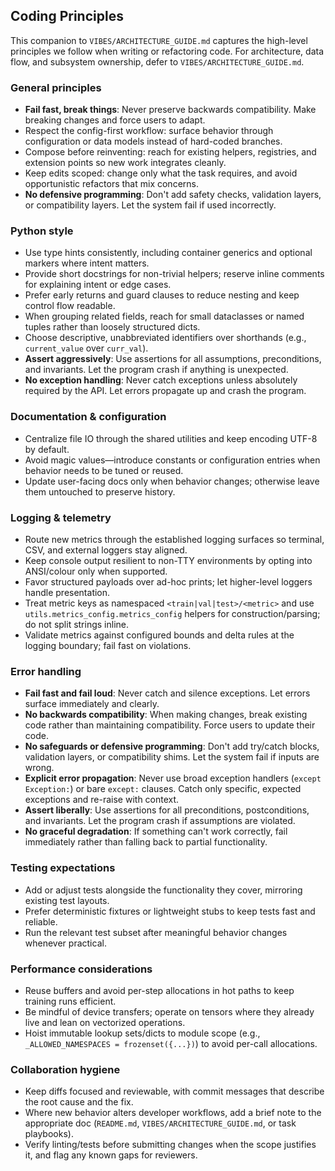 ## Coding Principles

This companion to `VIBES/ARCHITECTURE_GUIDE.md` captures the high-level principles we follow when writing or refactoring code. For architecture, data flow, and subsystem ownership, defer to `VIBES/ARCHITECTURE_GUIDE.md`.

### General principles
- **Fail fast, break things**: Never preserve backwards compatibility. Make breaking changes and force users to adapt.
- Respect the config-first workflow: surface behavior through configuration or data models instead of hard-coded branches.
- Compose before reinventing: reach for existing helpers, registries, and extension points so new work integrates cleanly.
- Keep edits scoped: change only what the task requires, and avoid opportunistic refactors that mix concerns.
- **No defensive programming**: Don't add safety checks, validation layers, or compatibility layers. Let the system fail if used incorrectly.

### Python style
- Use type hints consistently, including container generics and optional markers where intent matters.
- Provide short docstrings for non-trivial helpers; reserve inline comments for explaining intent or edge cases.
- Prefer early returns and guard clauses to reduce nesting and keep control flow readable.
- When grouping related fields, reach for small dataclasses or named tuples rather than loosely structured dicts.
- Choose descriptive, unabbreviated identifiers over shorthands (e.g., `current_value` over `curr_val`).
- **Assert aggressively**: Use assertions for all assumptions, preconditions, and invariants. Let the program crash if anything is unexpected.
- **No exception handling**: Never catch exceptions unless absolutely required by the API. Let errors propagate up and crash the program.

### Documentation & configuration
- Centralize file IO through the shared utilities and keep encoding UTF-8 by default.
- Avoid magic values—introduce constants or configuration entries when behavior needs to be tuned or reused.
- Update user-facing docs only when behavior changes; otherwise leave them untouched to preserve history.

### Logging & telemetry
- Route new metrics through the established logging surfaces so terminal, CSV, and external loggers stay aligned.
- Keep console output resilient to non-TTY environments by opting into ANSI/colour only when supported.
- Favor structured payloads over ad-hoc prints; let higher-level loggers handle presentation.
- Treat metric keys as namespaced `<train|val|test>/<metric>` and use `utils.metrics_config.metrics_config` helpers for construction/parsing; do not split strings inline.
- Validate metrics against configured bounds and delta rules at the logging boundary; fail fast on violations.

### Error handling
- **Fail fast and fail loud**: Never catch and silence exceptions. Let errors surface immediately and clearly.
- **No backwards compatibility**: When making changes, break existing code rather than maintaining compatibility. Force users to update their code.
- **No safeguards or defensive programming**: Don't add try/catch blocks, validation layers, or compatibility shims. Let the system fail if inputs are wrong.
- **Explicit error propagation**: Never use broad exception handlers (`except Exception:`) or bare `except:` clauses. Catch only specific, expected exceptions and re-raise with context.
- **Assert liberally**: Use assertions for all preconditions, postconditions, and invariants. Let the program crash if assumptions are violated.
- **No graceful degradation**: If something can't work correctly, fail immediately rather than falling back to partial functionality.

### Testing expectations
- Add or adjust tests alongside the functionality they cover, mirroring existing test layouts.
- Prefer deterministic fixtures or lightweight stubs to keep tests fast and reliable.
- Run the relevant test subset after meaningful behavior changes whenever practical.

### Performance considerations
- Reuse buffers and avoid per-step allocations in hot paths to keep training runs efficient.
- Be mindful of device transfers; operate on tensors where they already live and lean on vectorized operations.
- Hoist immutable lookup sets/dicts to module scope (e.g., `_ALLOWED_NAMESPACES = frozenset({...})`) to avoid per-call allocations.

### Collaboration hygiene
- Keep diffs focused and reviewable, with commit messages that describe the root cause and the fix.
- Where new behavior alters developer workflows, add a brief note to the appropriate doc (`README.md`, `VIBES/ARCHITECTURE_GUIDE.md`, or task playbooks).
- Verify linting/tests before submitting changes when the scope justifies it, and flag any known gaps for reviewers.
